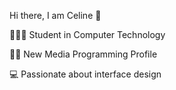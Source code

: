 Hi there, I am Celine 👋

👩🏼‍💻 Student in Computer Technology

🤳🏼 New Media Programming Profile

💻 Passionate about interface design

